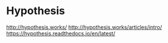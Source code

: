 # Hypothesis

http://hypothesis.works/
http://hypothesis.works/articles/intro/
https://hypothesis.readthedocs.io/en/latest/
